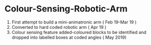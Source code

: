 # Colour-Sensing-Robotic-Arm

1. First attempt to build a mini-animatronic arm ( Feb 19-Mar 19 )
2. Converted to hard coded robotic arm ( Apr 19 )
3. Colour sensing feature added-coloured blocks to be identified and dropped into labelled boxes at coded angles ( May 2019)

